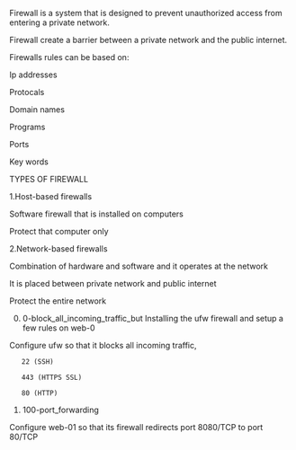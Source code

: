 Firewall is a system that is designed to prevent unauthorized access from entering a private network.

Firewall create a barrier between a private network and the public internet.

Firewalls rules can be based on:
   
   Ip addresses
   
   Protocals
   
   Domain names 
   
   Programs
   
   Ports
  
   Key words

TYPES OF FIREWALL

1.Host-based firewalls
 
   Software firewall that is installed on computers
  
   Protect that computer only


2.Network-based firewalls
  
   Combination of hardware and software and it operates at the network
  
   It is placed between private network and public internet
  
   Protect the entire network 



0. 0-block_all_incoming_traffic_but
  Installing the ufw firewall and setup a few rules on web-0 
  
  Configure ufw so that it blocks all incoming traffic, 

       22 (SSH)
      
       443 (HTTPS SSL)
    
       80 (HTTP)


1. 100-port_forwarding
  
  Configure web-01 so that its firewall redirects port 8080/TCP to port 80/TCP
